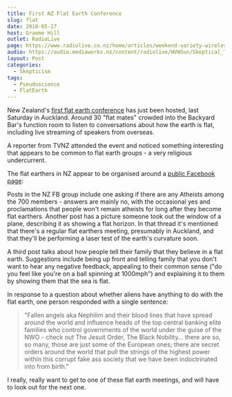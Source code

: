 ```yaml
---
title: First NZ Flat Earth Conference
slug: flat
date: 2018-05-27
host: Graeme Hill
outlet: RadioLive
page: https://www.radiolive.co.nz/home/articles/weekend-variety-wireless/2018/05/skeptical-thoughts--flat-earthers--lochness-monster.html
audio: https://audio.mediaworks.nz/content/radiolive/WVWSun/Skeptical_Thoughts_27_05.mp3
layout: Post
categories:
  - Skepticism
tags:
  - Pseudoscience
  - FlatEarth
---
```


New Zealand's [first flat earth conference](https://www.facebook.com/renewsnz/videos/325896241277213/) has just been hosted, last Saturday in Auckland. Around 30 "flat mates" crowded into the Backyard Bar's function room to listen to conversations about how the earth is flat, including live streaming of speakers from overseas.

<!-- more -->

A reporter from TVNZ attended the event and noticed something interesting that appears to be common to flat earth groups - a very religious undercurrent.

The flat earthers in NZ appear to be organised around a [public Facebook page](https://www.facebook.com/groups/flatearthnz/):

Posts in the NZ FB group include one asking if there are any Atheists among the 700 members - answers are mainly no, with the occasional yes and proclamations that people won't remain atheists for long after they become flat earthers. Another post has a picture someone took out the window of a plane, describing it as showing a flat horizon. In that thread it's mentioned that there's a regular flat earthers meeting, presumably in Auckland, and that they'll be performing a laser test of the earth's curvature soon.

A third post talks about how people tell their family that they believe in a flat earth. Suggestions include being up front and telling family that you don't want to hear any negative feedback, appealing to their common sense ("do you feel like you're on a ball spinning at 1000mph") and explaining it to them by showing them that the sea is flat.

In response to a question about whether aliens have anything to do with the flat earth, one person responded with a single sentence:

> "Fallen angels aka Nephilim and their blood lines that have spread around the world and influence heads of the top central banking elite families who control governments of the world under the guise of the NWO - check out The Jesuit Order, The Black Nobility... there are so, so many, those are just some of the European ones; there are secret orders around the world that pull the strings of the highest power within this corrupt fake ass society that we have been indoctrinated into from birth."

I really, really want to get to one of these flat earth meetings, and will have to look out for the next one.
